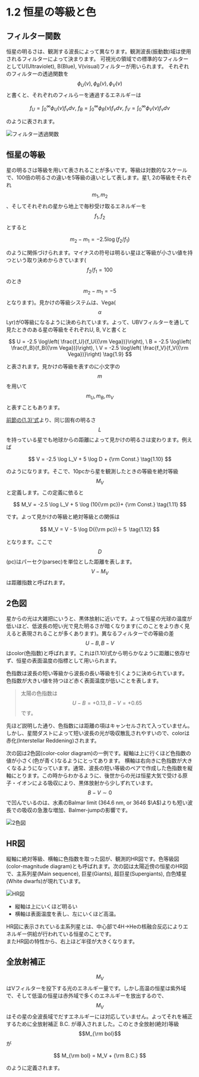 # 1.2 恒星の等級と色

## フィルター関数

恒星の明るさは、観測する波長によって異なります。観測波長(振動数)域は使用されるフィルターによって決まります。
可視光の領域での標準的なフィルターとしてU(Ultraviolet), B(Blue), V(visual)フィルターが用いられます。
それぞれのフィルターの透過関数を$$\phi_U(\nu), \phi_B(\nu), \phi_V(\nu)$$と書くと、それぞれのフィルらーを通過するエネルギーは

$$
f_U = \int_0^\infty \phi_U(\nu) f_\nu d\nu, \ 
f_B = \int_0^\infty \phi_B(\nu) f_\nu d\nu, \
f_V = \int_0^\infty \phi_V(\nu) f_\nu d\nu \tag{1.7}
$$

のように表されます。

![フィルター透過関数](/images/atmos/transpearent.png)

## 恒星の等級

星の明るさは等級を用いて表されることが多いです。等級は対数的なスケールで、100倍の明るさの違いを5等級の違いとして表します。星1, 2の等級をそれぞれ$$m_1, m_2$$、そしてそれぞれの星から地上で毎秒受け取るエネルギーを$$f_1, f_2$$とすると

$$
m_2 - m_1 = -2.5 \log(f_2/f_1) \tag{1.8}
$$

のように関係づけられます。マイナスの符号は明るい星ほど等級が小さい値を持つという取り決めからきています($$f_2/f_1 = 100$$のとき$$m_2 - m_1 = -5$$となります)。見かけの等級システムは、Vega($$\alpha$$ Lyr)が0等級になるように決められています。よって、UBVフィルターを通して見たときのある星の等級をそれぞれU, B, Vと書くと

$$
U = -2.5 \log\left( \frac{f_U}{f_U({\rm Vega})}\right), \ 
B = -2.5 \log\left( \frac{f_B}{f_B({\rm Vega})}\right), \
V = -2.5 \log\left( \frac{f_V}{f_V({\rm Vega})}\right) \tag{1.9}
$$

と表されます。見かけの等級を表すのに小文字の$$m$$を用いて$$m_U, m_B, m_V$$と表すこともあります。

[前節の(1.3)'式](https://github-nakasho.github.io/website/atmos/intensity_flux.html)より、同じ固有の明るさ$$L$$を持っている星でも地球からの距離によって見かけの明るさは変わります。例えば

$$
V = -2.5 \log L_V + 5 \log D + {\rm Const.} \tag{1.10}
$$

のようになります。そこで、10pcから星を観測したときの等級を絶対等級$$M_V$$と定義します。この定義に依ると

$$
M_V = -2.5 \log L_V + 5 \log (10{\rm pc})+ {\rm Const.} \tag{1.11}
$$

です。よって見かけの等級と絶対等級との関係は

$$
M_V = V - 5 \log D({\rm pc})＋５ \tag{1.12}
$$

となります。ここで$$D$$(pc)はパーセク(parsec)を単位とした距離を表します。$$V-M_V$$は距離指数と呼ばれます。

## 2色図

星からの光は大雑把にいうと、黒体放射に近いです。よって恒星の光球の温度が低いほど、低波長の短い光で見た明るさが暗くなります(このことをより赤く見えると表現されることが多くあります)。異なるフィルターでの等級の差$$U-B, B-V$$はcolor(色指数)と呼ばれます。これは(1.10)式から明らかなように距離に依存せず、恒星の表面温度の指標として用いられます。

色指数は波長の短い等級から波長の長い等級を引くように決められています。
色指数が大きい値を持つほど赤く表面温度が低いことを表します。

> 太陽の色指数は$$U-B=+0.13, B-V=+0.65$$です。

先ほど説明した通り、色指数には距離の項はキャンセルされて入っていません。しかし、星間ダストによって短い波長の光が吸収散乱されやすいので、colorは赤化(Interstellar Reddening)されます。

次の図は2色図(color-color diagram)の一例です。縦軸は上に行くほど色指数の値が小さく(色が青く)なるようにとってあります。
横軸は右向きに色指数が大きくなるようになっています。通常、波長の短い等級のペアで作成した色指数を縦軸にとります。この時からわかるように、後世からの光は恒星大気で受ける原子・イオンによる吸収により、黒体放射から少しずれています。$$B-V \sim 0$$で凹んでいるのは、水素のBalmar limit (364.6 nm, or 3646 $\A$)よりも短い波長での吸収の急激な増加、Balmer-jumpの影響です。

![2色図](/images/atmos/color-color.png)

## HR図

縦軸に絶対等級、横軸に色指数を取った図が、観測的HR図です。色等級図(color-magnitude diagram)とも呼ばれます。次の図は太陽近傍の恒星のHR図で、主系列星(Main sequence), 巨星(Giants), 超巨星(Supergiants), 白色矮星(White dwarfs)が現れています。

![HR図](/images/atmos/hr.png)

* 縦軸は上にいくほど明るい
* 横軸は表面温度を表し、左にいくほど高温。

HR図に表示されている主系列星とは、中心部で4H->Heの核融合反応によりエネルギー供給が行われている恒星のことです。  
またHR図の特性から、右上ほど半径が大きくなります。

## 全放射補正

$$M_V$$はVフィルターを投下する光のエネルギー量です。しかし高温の恒星は紫外域で、そして低温の恒星は赤外域で多くのエネルギーを放出するので、$$M_V$$はその星の全波長域でだすエネルギーには対応していません。よってそれを補正するために全放射補正 B.C. が導入されました。このとき全放射(絶対)等級$$M_{\rm bol}$$が

$$
M_{\rm bol} = M_V + {\rm B.C.}
$$

のように定義されます。